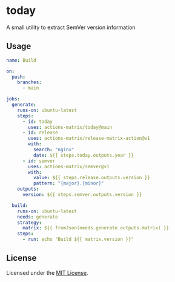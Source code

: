# today
A small utility to extract SemVer version information

## Usage

```yaml
name: Build

on:
  push:
    branches:
      - main

jobs:
  generate:
    runs-on: ubuntu-latest
    steps:
      - id: today
        uses: actions-matrix/today@main
      - id: release
        uses: actions-matrix/release-matrix-action@v1
        with:
          search: "nginx"
          date: ${{ steps.today.outputs.year }}
      - id: semver
        uses: actions-matrix/semver@v1
        with:
          value: ${{ steps.release.outputs.version }}
          pattern: "{major}.{minor}"
    outputs:
      version: ${{ steps.semver.outputs.version }}

  build:
    runs-on: ubuntu-latest
    needs: generate
    strategy:
      matrix: ${{ fromJson(needs.generate.outputs.matrix) }}
    steps:
      - run: echo "Build ${{ matrix.version }}"
```

## License
Licensed under the [MIT License](./LICENSE).

